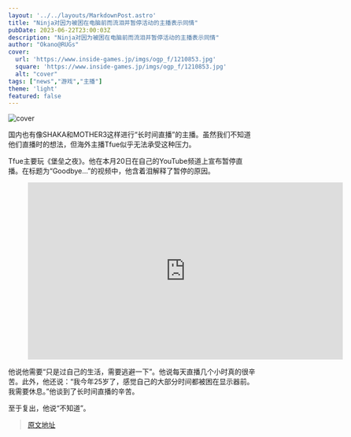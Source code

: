 ```yaml
---
layout: '../../layouts/MarkdownPost.astro'
title: "Ninja对因为被困在电脑前而流泪并暂停活动的主播表示同情"
pubDate: 2023-06-22T23:00:03Z
description: "Ninja对因为被困在电脑前而流泪并暂停活动的主播表示同情"
author: "Okano@RUGs"
cover:
  url: 'https://www.inside-games.jp/imgs/ogp_f/1210853.jpg'
  square: 'https://www.inside-games.jp/imgs/ogp_f/1210853.jpg'
  alt: "cover"
tags: ["news","游戏","主播"]
theme: 'light'
featured: false
---
```

![cover](https://www.inside-games.jp/imgs/ogp_f/1210853.jpg)

<p>国内也有像SHAKA和MOTHER3这样进行“长时间直播”的主播。虽然我们不知道他们直播时的想法，但海外主播Tfue似乎无法承受这种压力。</p><p>Tfue主要玩《堡垒之夜》。他在本月20日在自己的YouTube频道上宣布暂停直播。在标题为“Goodbye…”的视频中，他含着泪解释了暂停的原因。</p><figure class="ctms-editor-youtube"><iframe src="https://www.youtube.com/embed/9ZqaXmjpTr8?rel=0" width="640" height="360" max-width="100%" frameborder="0" allow="accelerometer; autoplay; encrypted-media; gyroscope; picture-in-picture" allowfullscreen=""></iframe></figure><p>他说他需要“只是过自己的生活，需要逃避一下”。他说每天直播几个小时真的很辛苦。此外，他还说：“我今年25岁了，感觉自己的大部分时间都被困在显示器前。我需要休息。”他谈到了长时间直播的辛苦。</p><p>至于复出，他说“不知道”。</p>

>[原文地址](https://www.inside-games.jp/article/2023/06/23/146760.html)  